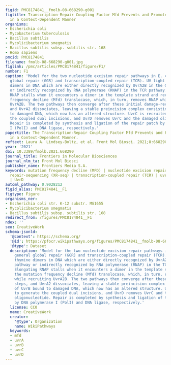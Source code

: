 ```yaml
---
figid: PMC8174841__fmolb-08-668290-g001
figtitle: Transcription-Repair Coupling Factor Mfd Prevents and Promotes Mutagenesis
  in a Context-Dependent Manner
organisms:
- Escherichia coli
- Mycobacterium tuberculosis
- Bacillus subtilis
- Mycolicibacterium smegmatis
- Bacillus subtilis subsp. subtilis str. 168
- Homo sapiens
pmcid: PMC8174841
filename: fmolb-08-668290-g001.jpg
figlink: /pmc/articles/PMC8174841/figure/F1/
number: F1
caption: 'Model for the two nucleotide excision repair pathways in E. coli: general
  global repair (GGR) and transcription-coupled repair (TCR). UV light induces thymine
  dimers in DNA which are either directly recognized by UvrA2B in the GGR pathway
  or indirectly recognized by RNA polymerase (RNAP) in the TCR pathway. Elongating
  RNAP stalls when it encounters a dimer in the template strand and recruits the mutation
  frequency decline (Mfd) translocase, which, in turn, removes RNAP while recruiting
  UvrA2B. The two pathways then converge after these initial damage-recognition steps,
  and UvrA2 dissociates, leaving a stable preincision complex consisting of UvrB bound
  to damaged DNA, which now has an altered structure. UvrC is recruited to generate
  the coupled dual incisions, and UvrD removes UvrC and the damaged oligonucleotide.
  Repair is completed by synthesis and ligation of the repair patch by DNA polymerase
  I (PolI) and DNA ligase, respectively.'
papertitle: The Transcription-Repair Coupling Factor Mfd Prevents and Promotes Mutagenesis
  in a Context-Dependent Manner.
reftext: Laura A. Lindsey-Boltz, et al. Front Mol Biosci. 2021;8:668290.
year: '2021'
doi: 10.3389/fmolb.2021.668290
journal_title: Frontiers in Molecular Biosciences
journal_nlm_ta: Front Mol Biosci
publisher_name: Frontiers Media S.A.
keywords: mutation frequency decline (MFD) | nucleotide excision repair (NER) | excision
  repair-sequencing (XR-seq) | transcription-coupled repair (TCR) | uvrABC excinuclease
  | UvrD
automl_pathway: 0.9028212
figid_alias: PMC8174841__F1
figtype: Figure
organisms_ner:
- Escherichia coli str. K-12 substr. MG1655
- Mycolicibacterium smegmatis
- Bacillus subtilis subsp. subtilis str. 168
redirect_from: /figures/PMC8174841__F1
ndex: ''
seo: CreativeWork
schema-jsonld:
  '@context': https://schema.org/
  '@id': https://pfocr.wikipathways.org/figures/PMC8174841__fmolb-08-668290-g001.html
  '@type': Dataset
  description: 'Model for the two nucleotide excision repair pathways in E. coli:
    general global repair (GGR) and transcription-coupled repair (TCR). UV light induces
    thymine dimers in DNA which are either directly recognized by UvrA2B in the GGR
    pathway or indirectly recognized by RNA polymerase (RNAP) in the TCR pathway.
    Elongating RNAP stalls when it encounters a dimer in the template strand and recruits
    the mutation frequency decline (Mfd) translocase, which, in turn, removes RNAP
    while recruiting UvrA2B. The two pathways then converge after these initial damage-recognition
    steps, and UvrA2 dissociates, leaving a stable preincision complex consisting
    of UvrB bound to damaged DNA, which now has an altered structure. UvrC is recruited
    to generate the coupled dual incisions, and UvrD removes UvrC and the damaged
    oligonucleotide. Repair is completed by synthesis and ligation of the repair patch
    by DNA polymerase I (PolI) and DNA ligase, respectively.'
  license: CC0
  name: CreativeWork
  creator:
    '@type': Organization
    name: WikiPathways
  keywords:
  - mfd
  - uvrA
  - uvrB
  - uvrC
  - uvrD
---
```


